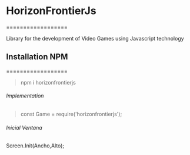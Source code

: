 # HorizonFrontierJs
==================

Library for the development of Video Games using Javascript technology

## Installation NPM
==================

>npm i horizonfrontierjs


###### Implementation

>const Game = require('horizonfrontierjs');

###### Inicial Ventana

Screen.Init(Ancho,Alto);



